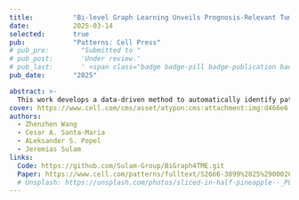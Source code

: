 ```yaml
---
title:          "Bi-level Graph Learning Unveils Prognosis-Relevant Tumor Microenvironment Patterns from Breast Multiplexed Digital Pathology"
date:           2025-03-14
selected:       true
pub:            "Patterns: Cell Press"
# pub_pre:        "Submitted to "
# pub_post:       'Under review.'
# pub_last:       ' <span class="badge badge-pill badge-publication badge-success">Spotlight</span>'
pub_date:       "2025"

abstract: >-
  This work develops a data-driven method to automatically identify patterns of cell interactions in the breast cancer tumor microenvironment. These patterns reveal patient subgroups with different outcomes, enabling discovery of new prognostic biomarkers. While demonstrated in breast cancer, the approach is broadly applicable to other diseases.
cover: https://www.cell.com/cms/asset/atypon:cms:attachment:img:d466e6:rev:1743652751731-24379:pii:S2666389924X00070/cover.tif.jpg
authors:
  - Zhenzhen Wang
  - Cesar A. Santa-Maria
  - ALeksander S. Popel
  - Jeremias Sulam
links:
  Code: https://github.com/Sulam-Group/BiGraph4TME.git
  Paper: https://www.cell.com/patterns/fulltext/S2666-3899%2825%2900026-1
  # Unsplash: https://unsplash.com/photos/sliced-in-half-pineapple--_PLJZmHZzk
---
```

